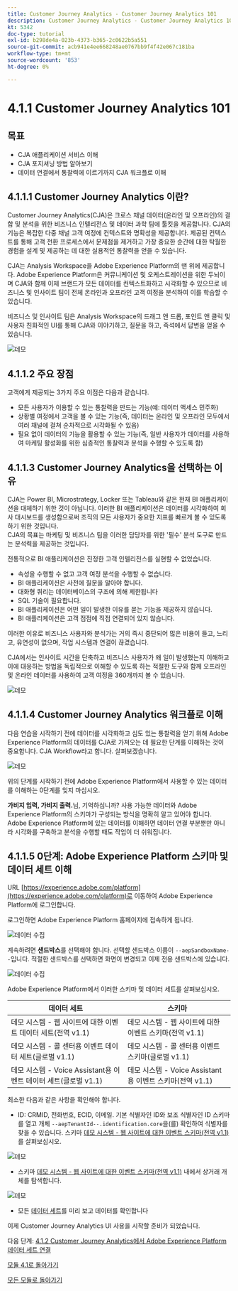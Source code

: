 ```yaml
---
title: Customer Journey Analytics - Customer Journey Analytics 101
description: Customer Journey Analytics - Customer Journey Analytics 101
kt: 5342
doc-type: tutorial
exl-id: b298de4a-023b-4373-b365-2c0622b5a551
source-git-commit: acb941e4ee668248ae0767bb9f4f42e067c181ba
workflow-type: tm+mt
source-wordcount: '853'
ht-degree: 0%

---
```


# 4.1.1 Customer Journey Analytics 101

## 목표

- CJA 애플리케이션 서비스 이해
- CJA 포지셔닝 방법 알아보기
- 데이터 연결에서 통찰력에 이르기까지 CJA 워크플로 이해

## 4.1.1.1 Customer Journey Analytics 이란?

Customer Journey Analytics(CJA)은 크로스 채널 데이터(온라인 및 오프라인)의 결합 및 분석을 위한 비즈니스 인텔리전스 및 데이터 과학 팀에 툴킷을 제공합니다. CJA의 기능은 복잡한 다중 채널 고객 여정에 컨텍스트와 명확성을 제공합니다. 제공된 컨텍스트를 통해 고객 전환 프로세스에서 문제점을 제거하고 가장 중요한 순간에 대한 탁월한 경험을 설계 및 제공하는 데 대한 실용적인 통찰력을 얻을 수 있습니다.

CJA는 Analysis Workspace을 Adobe Experience Platform의 맨 위에 제공합니다. Adobe Experience Platform은 커뮤니케이션 및 오케스트레이션을 위한 두뇌이며 CJA와 함께 이제 브랜드가 모든 데이터를 컨텍스트화하고 시각화할 수 있으므로 비즈니스 및 인사이트 팀이 전체 온라인과 오프라인 고객 여정을 분석하여 이를 학습할 수 있습니다.

비즈니스 및 인사이트 팀은 Analysis Workspace의 드래그 앤 드롭, 포인트 앤 클릭 및 사용자 친화적인 UI를 통해 CJA와 이야기하고, 질문을 하고, 즉석에서 답변을 얻을 수 있습니다.

![데모](./images/cja-adv-analysis1.png)

## 4.1.1.2 주요 장점

고객에게 제공되는 3가지 주요 이점은 다음과 같습니다.

- 모든 사용자가 이용할 수 있는 통찰력을 만드는 기능(예: 데이터 액세스 민주화)
- 상황별 여정에서 고객을 볼 수 있는 기능(즉, 데이터는 온라인 및 오프라인 모두에서 여러 채널에 걸쳐 순차적으로 시각화될 수 있음)
- 필요 없이 데이터의 기능을 활용할 수 있는 기능(즉, 일반 사용자가 데이터를 사용하여 마케팅 활성화를 위한 심층적인 통찰력과 분석을 수행할 수 있도록 함)

## 4.1.1.3 Customer Journey Analytics을 선택하는 이유

CJA는 Power BI, Microstrategy, Locker 또는 Tableau와 같은 현재 BI 애플리케이션을 대체하기 위한 것이 아닙니다. 이러한 BI 애플리케이션은 데이터를 시각화하여 회사 대시보드를 생성함으로써 조직의 모든 사용자가 중요한 지표를 빠르게 볼 수 있도록 하기 위한 것입니다.\
CJA의 목표는 마케팅 및 비즈니스 팀을 이러한 담당자를 위한 &#39;필수&#39; 분석 도구로 만드는 분석력을 제공하는 것입니다.

전통적으로 BI 애플리케이션은 진정한 고객 인텔리전스를 실현할 수 없었습니다.

- 속성을 수행할 수 없고 고객 여정 분석을 수행할 수 없습니다.
- BI 애플리케이션은 사전에 질문을 알아야 합니다.
- 대화형 쿼리는 데이터베이스의 구조에 의해 제한됩니다
- SQL 기술이 필요합니다.
- BI 애플리케이션은 어떤 일이 발생한 이유를 묻는 기능을 제공하지 않습니다.
- BI 애플리케이션은 고객 접점에 직접 연결되어 있지 않습니다.

이러한 이유로 비즈니스 사용자와 분석가는 거의 즉시 중단되어 많은 비용이 들고, 느리고, 유연성이 없으며, 작업 시스템과 연결이 끊겼습니다.

CJA에서는 인사이트 시간을 단축하고 비즈니스 사용자가 왜 일이 발생했는지 이해하고 이에 대응하는 방법을 독립적으로 이해할 수 있도록 하는 적절한 도구와 함께 오프라인 및 온라인 데이터를 사용하여 고객 여정을 360개까지 볼 수 있습니다.

![데모](./images/cja-use-case.png)

## 4.1.1.4 Customer Journey Analytics 워크플로 이해

다음 연습을 시작하기 전에 데이터를 시각화하고 심도 있는 통찰력을 얻기 위해 Adobe Experience Platform의 데이터를 CJA로 가져오는 데 필요한 단계를 이해하는 것이 중요합니다. CJA Workflow라고 합니다. 살펴보겠습니다.

![데모](./images/cja-work-flow.jpg)

위의 단계를 시작하기 전에 Adobe Experience Platform에서 사용할 수 있는 데이터를 이해하는 0단계를 잊지 마십시오.

**가비지 입력, 가비지 출력.**&#x200B;님, 기억하십니까? 사용 가능한 데이터와 Adobe Experience Platform의 스키마가 구성되는 방식을 명확히 알고 있어야 합니다. Adobe Experience Platform에 있는 데이터를 이해하면 데이터 연결 부분뿐만 아니라 시각화를 구축하고 분석을 수행할 때도 작업이 더 쉬워집니다.

## 4.1.1.5 0단계: Adobe Experience Platform 스키마 및 데이터 세트 이해

URL [https://experience.adobe.com/platform](https://experience.adobe.com/platform)로 이동하여 Adobe Experience Platform에 로그인합니다.

로그인하면 Adobe Experience Platform 홈페이지에 접속하게 됩니다.

![데이터 수집](./../../../modules/datacollection/module1.2/images/home.png)

계속하려면 **샌드박스**&#x200B;를 선택해야 합니다. 선택할 샌드박스 이름이 ``--aepSandboxName--``입니다. 적절한 샌드박스를 선택하면 화면이 변경되고 이제 전용 샌드박스에 있습니다.

![데이터 수집](./../../../modules/datacollection/module1.2/images/sb1.png)

Adobe Experience Platform에서 이러한 스키마 및 데이터 세트를 살펴보십시오.

| 데이터 세트 | 스키마 |
| ----------------- |-------------| 
| 데모 시스템 - 웹 사이트에 대한 이벤트 데이터 세트(전역 v1.1) | 데모 시스템 - 웹 사이트에 대한 이벤트 스키마(전역 v1.1) |
| 데모 시스템 - 콜 센터용 이벤트 데이터 세트(글로벌 v1.1) | 데모 시스템 - 콜 센터용 이벤트 스키마(글로벌 v1.1) |
| 데모 시스템 - Voice Assistant용 이벤트 데이터 세트(글로벌 v1.1) | 데모 시스템 - Voice Assistant용 이벤트 스키마(전역 v1.1) |

최소한 다음과 같은 사항을 확인해야 합니다.

- ID: CRMID, 전화번호, ECID, 이메일. 기본 식별자인 ID와 보조 식별자인 ID
스키마를 열고 개체 `--aepTenantId--.identification.core`을(를) 확인하여 식별자를 찾을 수 있습니다. 스키마 [데모 시스템 - 웹 사이트에 대한 이벤트 스키마(전역 v1.1)](https://experience.adobe.com/platform/schema)를 살펴보십시오.

![데모](./images/identity.png)

- 스키마 [데모 시스템 - 웹 사이트에 대한 이벤트 스키마(전역 v1.1)](https://experience.adobe.com/platform/schema) 내에서 상거래 개체를 탐색합니다.

![데모](./images/commerce.png)

- 모든 [데이터 세트](https://experience.adobe.com/platform/dataset/browse?limit=50&amp;page=1&amp;sortDescending=1&amp;sortField=created)를 미리 보고 데이터를 확인합니다

이제 Customer Journey Analytics UI 사용을 시작할 준비가 되었습니다.

다음 단계: [4.1.2 Customer Journey Analytics에서 Adobe Experience Platform 데이터 세트 연결](./ex2.md)

[모듈 4.1로 돌아가기](./customer-journey-analytics-build-a-dashboard.md)

[모든 모듈로 돌아가기](../../../overview.md)
